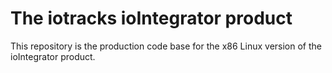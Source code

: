 # The iotracks ioIntegrator product

This repository is the production code base for the x86 Linux version of the ioIntegrator product.

